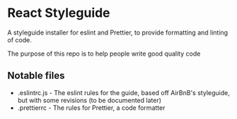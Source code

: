 # React Styleguide
A styleguide installer for eslint and Prettier, to provide formatting and linting of code.

The purpose of this repo is to help people write good quality code

## Notable files

* .eslintrc.js - The eslint rules for the guide, based off AirBnB's styleguide, but with some revisions (to be documented later)
* .prettierrc - The rules for Prettier, a code formatter
